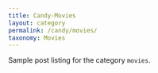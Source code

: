 ```yaml
---
title: Candy-Movies
layout: category
permalink: /candy/movies/
taxonomy: Movies
---
```


Sample post listing for the category `movies`.